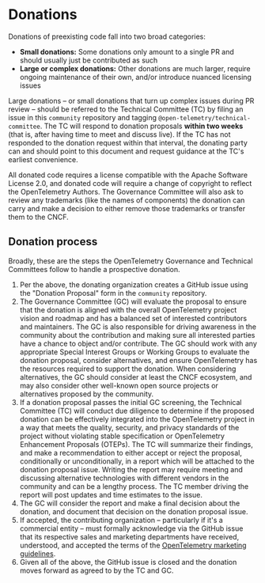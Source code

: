 # Donations

Donations of preexisting code fall into two broad categories:

* **Small donations:** Some donations only amount to a single PR and should
  usually just be contributed as such
* **Large or complex donations:** Other donations are much larger, require
  ongoing maintenance of their own, and/or introduce nuanced licensing issues

Large donations – or small donations that turn up complex issues during PR
review – should be referred to the Technical Committee (TC) by filing an issue
in this `community` repository and tagging
`@open-telemetry/technical-committee`. The TC will respond to donation
proposals **within two weeks** (that is, after having time to meet and discuss
live). If the TC has not responded to the donation request within that
interval, the donating party can and should point to this document and request
guidance at the TC's earliest convenience.

All donated code requires a license compatible with the Apache Software License
2.0, and donated code will require a change of copyright to reflect the
OpenTelemetry Authors. The Governance Committee will also ask to review any
trademarks (like the names of components) the donation can carry and make a
decision to either remove those trademarks or transfer them to the CNCF.

## Donation process

Broadly, these are the steps the OpenTelemetry Governance and Technical
Committees follow to handle a prospective donation.

1. Per the above, the donating organization creates a GitHub issue using
   the "Donation Proposal" form in the `community` repository.
2. The Governance Committee (GC) will evaluate the proposal to ensure that
   the donation is aligned with the overall OpenTelemetry project vision
   and roadmap and has a balanced set of interested contributors and maintainers.
   The GC is also responsible for driving awareness in the community about
   the contribution and making sure all interested parties have a chance to
   object and/or contribute. The GC should work with any appropriate Special Interest
   Groups or Working Groups to evaluate the donation proposal, consider alternatives,
   and ensure OpenTelemetry has the resources required to support the donation. When
   considering alternatives, the GC should consider at least the CNCF ecosystem,
   and may also consider other well-known open source projects or alternatives proposed
   by the community.
3. If a donation proposal passes the initial GC screening, the Technical Committee (TC)
   will conduct due diligence to determine if the proposed donation can be effectively
   integrated into the OpenTelemetry project in a way that meets the quality, security,
   and privacy standards of the project without violating stable specification or OpenTelemetry Enhancement Proposals (OTEPs).
   The TC will summarize their findings, and make a recommendation to either
   accept or reject the proposal, conditionally or unconditionally, in a report which will
   be attached to the donation proposal issue. Writing the report may require meeting
   and discussing alternative technologies with different vendors in the community and
   can be a lengthy process. The TC member driving the report will post updates and time
   estimates to the issue.
4. The GC will consider the report and make a final decision about the donation,
   and document that decision on the donation proposal issue.
5. If accepted, the contributing organization – particularly if it's a
   commercial entity – must formally acknowledge via the GitHub issue that its
   respective sales and marketing departments have received, understood, and
   accepted the terms of the [OpenTelemetry marketing guidelines](https://github.com/open-telemetry/community/blob/main/marketing-guidelines.md).
6. Given all of the above, the GitHub issue is closed and the donation moves
   forward as agreed to by the TC and GC.
